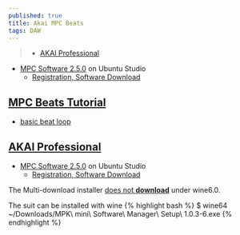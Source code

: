 ```yaml
---
published: true
title: Akai MPC Beats
tags: DAW
---
```

> - [AKAI Professional](https://www.akaipro.com/mpc-beats)


- [MPC Software 2.5.0](https://www.youtube.com/watch?v=vCr0oZACsX4) on Ubuntu Studio
	- [Registration, Software Download](https://www.youtube.com/watch?v=FqU2F31dJiw)
    
## [MPC Beats Tutorial](https://www.akaipro.com/mpc-beats-academy)
- [basic beat loop](https://youtu.be/Muwqi1W_FBw?t=385)

## [AKAI Professional](https://www.akaipro.com/download)
- [MPC Software 2.5.0](https://www.youtube.com/watch?v=vCr0oZACsX4) on Ubuntu Studio
	- [Registration, Software Download](https://www.youtube.com/watch?v=FqU2F31dJiw)

The Multi-download installer [does not **download**](https://linuxmusicians.com/viewtopic.php?t=22423) under wine6.0.

The suit can be installed with wine
{% highlight bash %}
$ wine64 ~/Downloads/MPK\ mini\ Software\ Manager\ Setup\ 1.0.3-6.exe
{% endhighlight %}